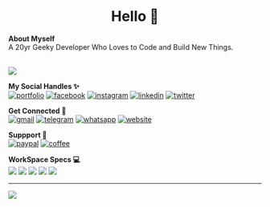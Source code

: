 <h1 align="center">Hello 👋</h1>
<b>About Myself</b><br>
A 20yr Geeky Developer Who Loves to </> Code and Build New Things.  <br><br>

![](https://komarev.com/ghpvc/?username=vinayofc&color=blueviolet)



<b>My Social Handles ✨</b><br>
[![portfolio](https://img.shields.io/badge/my_portfolio-000?style=for-the-badge&logo=ko-fi&logoColor=white)](https://vinaychaudhary.dev/)
[![facebook](https://img.shields.io/badge/Facebook-1877F2?style=for-the-badge&logo=facebook&logoColor=white)](https://facebook.com/vinayofc)
[![instagram](https://img.shields.io/badge/Instagram-E4405F?style=for-the-badge&logo=instagram&logoColor=white)](https://instagram.com/vinayofc)
[![linkedin](https://img.shields.io/badge/LinkedIn-0077B5?style=for-the-badge&logo=linkedin&logoColor=white)](https://www.linkedin.com/in/vinay-chaudhary-462263202/)
[![twitter](https://img.shields.io/badge/Twitter-1DA1F2?style=for-the-badge&logo=twitter&logoColor=white)](https://twitter.com/vinay_dev_)

<b>Get Connected 💬</b><br>
[![gmail](https://img.shields.io/badge/Gmail-D14836?style=for-the-badge&logo=gmail&logoColor=white)](mailto:vinaychaudhary.sps@gmail.com)
[![telegram](https://img.shields.io/badge/Telegram-2CA5E0?style=for-the-badge&logo=telegram&logoColor=white)](https://t.me/vinay_dev)
[![whatsapp](https://img.shields.io/badge/WhatsApp-25D366?style=for-the-badge&logo=whatsapp&logoColor=white)](https://wa.me/+19726714345)
[![website](https://img.shields.io/badge/website-000000?style=for-the-badge&logo=About.me&logoColor=white)](https://regem.in)

<b>Suppport 🤝</b><br>
[![paypal](https://img.shields.io/badge/PayPal-00457C?style=for-the-badge&logo=paypal&logoColor=white)](https://www.paypal.com/paypalme/itsvinaychaudhary)
[![coffee](https://img.shields.io/badge/Buy_Me_A_Coffee-FFDD00?style=for-the-badge&logo=buy-me-a-coffee&logoColor=black)](https://buymeacoffee.com/vinay_dev)


<b>WorkSpace Specs 💻</b><br>
<img src="https://img.shields.io/badge/AMD-Ryzen%207%205700u-red">
<img src="https://img.shields.io/badge/AMD-Radeon%20Vega%20Graphics-red">
<img src="https://img.shields.io/badge/RAM-8%20GB-blue">
<img src="https://img.shields.io/badge/Microsoft-Window%2010-blue">
<img src="https://img.shields.io/badge/Lenovo-Idepad-blueviolet">

<hr>
<img src="http://ForTheBadge.com/images/badges/built-with-love.svg">
